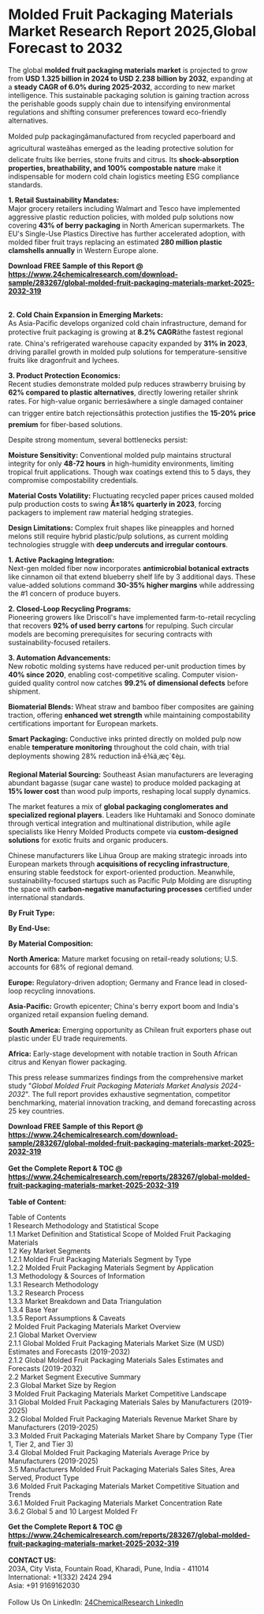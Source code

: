 <h1>Molded Fruit Packaging Materials Market Research Report 2025,Global Forecast to 2032</h1><p>The global <strong>molded fruit packaging materials market</strong> is projected to grow from <strong>USD 1.325 billion in 2024 to USD 2.238 billion by 2032</strong>, expanding at a <strong>steady CAGR of 6.0% during 2025-2032</strong>, according to new market intelligence. This sustainable packaging solution is gaining traction across the perishable goods supply chain due to intensifying environmental regulations and shifting consumer preferences toward eco-friendly alternatives.</p><p>Molded pulp packagingâmanufactured from recycled paperboard and agricultural wasteâhas emerged as the leading protective solution for delicate fruits like berries, stone fruits and citrus. Its <strong>shock-absorption properties, breathability, and 100% compostable nature</strong> make it indispensable for modern cold chain logistics meeting ESG compliance standards.</p><p><strong>1. Retail Sustainability Mandates:</strong><br>
Major grocery retailers including Walmart and Tesco have implemented aggressive plastic reduction policies, with molded pulp solutions now covering <strong>43% of berry packaging</strong> in North American supermarkets. The EU's Single-Use Plastics Directive has further accelerated adoption, with molded fiber fruit trays replacing an estimated <strong>280 million plastic clamshells annually</strong> in Western Europe alone.</p><div><b>Download FREE Sample of this Report @ 
            <a href="https://www.24chemicalresearch.com/download-sample/283267/global-molded-fruit-packaging-materials-market-2025-2032-319">
            https://www.24chemicalresearch.com/download-sample/283267/global-molded-fruit-packaging-materials-market-2025-2032-319</a></b></div><br><p><strong>2. Cold Chain Expansion in Emerging Markets:</strong><br>
As Asia-Pacific develops organized cold chain infrastructure, demand for protective fruit packaging is growing at <strong>8.2% CAGR</strong>âthe fastest regional rate. China's refrigerated warehouse capacity expanded by <strong>31% in 2023</strong>, driving parallel growth in molded pulp solutions for temperature-sensitive fruits like dragonfruit and lychees.</p><p><strong>3. Product Protection Economics:</strong><br>
Recent studies demonstrate molded pulp reduces strawberry bruising by <strong>62% compared to plastic alternatives</strong>, directly lowering retailer shrink rates. For high-value organic berriesâwhere a single damaged container can trigger entire batch rejectionsâthis protection justifies the <strong>15-20% price premium</strong> for fiber-based solutions.</p><p>Despite strong momentum, several bottlenecks persist:</p><p><strong>Moisture Sensitivity:</strong> Conventional molded pulp maintains structural integrity for only <strong>48-72 hours</strong> in high-humidity environments, limiting tropical fruit applications. Though wax coatings extend this to 5 days, they compromise compostability credentials.</p><p><strong>Material Costs Volatility:</strong> Fluctuating recycled paper prices caused molded pulp production costs to swing <strong>Â±18% quarterly in 2023</strong>, forcing packagers to implement raw material hedging strategies.</p><p><strong>Design Limitations:</strong> Complex fruit shapes like pineapples and horned melons still require hybrid plastic/pulp solutions, as current molding technologies struggle with <strong>deep undercuts and irregular contours</strong>.</p><p><strong>1. Active Packaging Integration:</strong><br>
Next-gen molded fiber now incorporates <strong>antimicrobial botanical extracts</strong> like cinnamon oil that extend blueberry shelf life by 3 additional days. These value-added solutions command <strong>30-35% higher margins</strong> while addressing the #1 concern of produce buyers.</p><p><strong>2. Closed-Loop Recycling Programs:</strong><br>
Pioneering growers like Driscoll's have implemented farm-to-retail recycling that recovers <strong>92% of used berry cartons</strong> for repulping. Such circular models are becoming prerequisites for securing contracts with sustainability-focused retailers.</p><p><strong>3. Automation Advancements:</strong><br>
New robotic molding systems have reduced per-unit production times by <strong>40% since 2020</strong>, enabling cost-competitive scaling. Computer vision-guided quality control now catches <strong>99.2% of dimensional defects</strong> before shipment.</p><p><strong>Biomaterial Blends:</strong> Wheat straw and bamboo fiber composites are gaining traction, offering <strong>enhanced wet strength</strong> while maintaining compostability certifications important for European markets.</p><p><strong>Smart Packaging:</strong> Conductive inks printed directly on molded pulp now enable <strong>temperature monitoring</strong> throughout the cold chain, with trial deployments showing 28% reduction inå·é¾ä¸­æ­ç´¢èµ.</p><p><strong>Regional Material Sourcing:</strong> Southeast Asian manufacturers are leveraging abundant bagasse (sugar cane waste) to produce molded packaging at <strong>15% lower cost</strong> than wood pulp imports, reshaping local supply dynamics.</p><p>The market features a mix of <strong>global packaging conglomerates and specialized regional players</strong>. Leaders like Huhtamaki and Sonoco dominate through vertical integration and multinational distribution, while agile specialists like Henry Molded Products compete via <strong>custom-designed solutions</strong> for exotic fruits and organic producers.</p><p>Chinese manufacturers like Lihua Group are making strategic inroads into European markets through <strong>acquisitions of recycling infrastructure</strong>, ensuring stable feedstock for export-oriented production. Meanwhile, sustainability-focused startups such as Pacific Pulp Molding are disrupting the space with <strong>carbon-negative manufacturing processes</strong> certified under international standards.</p><p><strong>By Fruit Type:</strong></p><p><strong>By End-Use:</strong></p><p><strong>By Material Composition:</strong></p><p><strong>North America:</strong> Mature market focusing on retail-ready solutions; U.S. accounts for 68% of regional demand.</p><p><strong>Europe:</strong> Regulatory-driven adoption; Germany and France lead in closed-loop recycling innovations.</p><p><strong>Asia-Pacific:</strong> Growth epicenter; China's berry export boom and India's organized retail expansion fueling demand.</p><p><strong>South America:</strong> Emerging opportunity as Chilean fruit exporters phase out plastic under EU trade requirements.</p><p><strong>Africa:</strong> Early-stage development with notable traction in South African citrus and Kenyan flower packaging.</p><p>This press release summarizes findings from the comprehensive market study "<em>Global Molded Fruit Packaging Materials Market Analysis 2024-2032</em>". The full report provides exhaustive segmentation, competitor benchmarking, material innovation tracking, and demand forecasting across 25 key countries.</p><div><b>Download FREE Sample of this Report @ 
            <a href="https://www.24chemicalresearch.com/download-sample/283267/global-molded-fruit-packaging-materials-market-2025-2032-319">
            https://www.24chemicalresearch.com/download-sample/283267/global-molded-fruit-packaging-materials-market-2025-2032-319</a></b></div><br><div><b>Get the Complete Report & TOC @ 
            <a href="https://www.24chemicalresearch.com/reports/283267/global-molded-fruit-packaging-materials-market-2025-2032-319">
            https://www.24chemicalresearch.com/reports/283267/global-molded-fruit-packaging-materials-market-2025-2032-319</a></b></div><br>
            <b>Table of Content:</b><p>Table of Contents<br />
1 Research Methodology and Statistical Scope<br />
1.1 Market Definition and Statistical Scope of Molded Fruit Packaging Materials<br />
1.2 Key Market Segments<br />
1.2.1 Molded Fruit Packaging Materials Segment by Type<br />
1.2.2 Molded Fruit Packaging Materials Segment by Application<br />
1.3 Methodology & Sources of Information<br />
1.3.1 Research Methodology<br />
1.3.2 Research Process<br />
1.3.3 Market Breakdown and Data Triangulation<br />
1.3.4 Base Year<br />
1.3.5 Report Assumptions & Caveats<br />
2 Molded Fruit Packaging Materials Market Overview<br />
2.1 Global Market Overview<br />
2.1.1 Global Molded Fruit Packaging Materials Market Size (M USD) Estimates and Forecasts (2019-2032)<br />
2.1.2 Global Molded Fruit Packaging Materials Sales Estimates and Forecasts (2019-2032)<br />
2.2 Market Segment Executive Summary<br />
2.3 Global Market Size by Region<br />
3 Molded Fruit Packaging Materials Market Competitive Landscape<br />
3.1 Global Molded Fruit Packaging Materials Sales by Manufacturers (2019-2025)<br />
3.2 Global Molded Fruit Packaging Materials Revenue Market Share by Manufacturers (2019-2025)<br />
3.3 Molded Fruit Packaging Materials Market Share by Company Type (Tier 1, Tier 2, and Tier 3)<br />
3.4 Global Molded Fruit Packaging Materials Average Price by Manufacturers (2019-2025)<br />
3.5 Manufacturers Molded Fruit Packaging Materials Sales Sites, Area Served, Product Type<br />
3.6 Molded Fruit Packaging Materials Market Competitive Situation and Trends<br />
3.6.1 Molded Fruit Packaging Materials Market Concentration Rate<br />
3.6.2 Global 5 and 10 Largest Molded Fr</p><div><b>Get the Complete Report & TOC @ 
            <a href="https://www.24chemicalresearch.com/reports/283267/global-molded-fruit-packaging-materials-market-2025-2032-319">
            https://www.24chemicalresearch.com/reports/283267/global-molded-fruit-packaging-materials-market-2025-2032-319</a></b></div><br><b>CONTACT US:</b><br>
            203A, City Vista, Fountain Road, Kharadi, Pune, India - 411014<br>
            International: +1(332) 2424 294<br>
            Asia: +91 9169162030 <br><br>
            Follow Us On LinkedIn: <a href="https://www.linkedin.com/company/24chemicalresearch/">24ChemicalResearch LinkedIn</a>